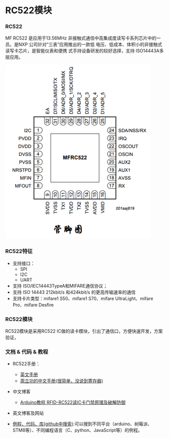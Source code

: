 # RC522模块

### RC522
MF RC522 是应用于13.56MHz 非接触式通信中高集成度读写卡系列芯片中的一员。是NXP 公司针对“三表”应用推出的一款低 电压、低成本、体积小的非接触式读写卡芯片，是智能仪表和便携 式手持设备研发的较好选择，支持 ISO14443A多层应用。

![alt文本](amWiki/images/rc522_pin.png "RC522 io")

### RC522特征

* 支持接口：
    * SPI
    * I2C
    * UART
* 支持 ISO/IEC14443TypeA和MIFARE通信协议；
* 支持 ISO 14443 212kbit/s 和424kbit/s 的更高传输速率的通信
* 支持卡片类型：mifare1 S50、mifare1 S70、mifare UltraLight、mifare Pro、mifare Desfire
### RC522模块

RC522模块是采用RC522 IC做的读卡模块，引出了通信口，方便快速开发，方案验证，




### 文档 & 代码 & 教程

* RC522手册：
    * [英文手册](https://www.nxp.com/docs/en/data-sheet/MFRC522.pdf)
    * [周立功的中文手册(很简单，没说到寄存器)](http://www.go-gddq.com/down/2012-06/12061618021012.pdf)

* 中文博客
    * [Arduino教程 RFID-RC522读IC卡门禁原理及破解防御](https://blog.csdn.net/leytton/article/details/73480974)

* 英文博客及网站


* [例程、代码、库(github中搜索)](https://github.com/search?utf8=%E2%9C%93&q=RC522&type=):可以搜到不同平台（arduino、树莓派、STM8等）、不同编程语言（C、python、JavaScript等）的例程。
